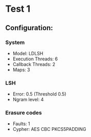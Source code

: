 # Test 1

## Configuration:

### System

* Model: LDLSH
* Execution Threads: 6
* Callback Threads: 2
* Maps: 3

### LSH

* Error: 0.5 (Threshold 0.5)
* Ngram level: 4

### Erasure codes

* Faults: 1
* Cypher: AES CBC PKCS5PADDING
